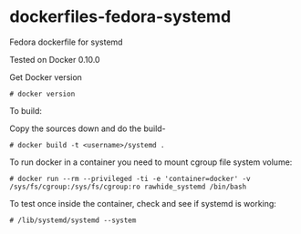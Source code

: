 dockerfiles-fedora-systemd
========================

Fedora dockerfile for systemd

Tested on Docker 0.10.0

Get Docker version

```
# docker version
```

To build:

Copy the sources down and do the build-

```
# docker build -t <username>/systemd .
```

To run docker in a container you need to mount cgroup file system volume:

```
# docker run --rm --privileged -ti -e 'container=docker' -v
/sys/fs/cgroup:/sys/fs/cgroup:ro rawhide_systemd /bin/bash
```

To test once inside the container, check and see if systemd is working:

```
# /lib/systemd/systemd --system
```
